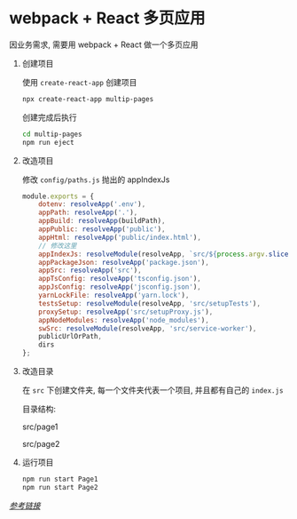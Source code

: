 # webpack + React 多页应用



因业务需求, 需要用 webpack + React 做一个多页应用

1. 创建项目

   使用 `create-react-app` 创建项目

   ```bash
   npx create-react-app multip-pages
   ```

   创建完成后执行 

   ```bash
   cd multip-pages
   npm run eject
   ```

2. 改造项目

   修改 `config/paths.js` 抛出的 appIndexJs

   ```js
   module.exports = {
       dotenv: resolveApp('.env'),
       appPath: resolveApp('.'),
       appBuild: resolveApp(buildPath),
       appPublic: resolveApp('public'),
       appHtml: resolveApp('public/index.html'),
       // 修改这里
       appIndexJs: resolveModule(resolveApp, `src/${process.argv.slice(-1)[0]}/index`),
       appPackageJson: resolveApp('package.json'),
       appSrc: resolveApp('src'),
       appTsConfig: resolveApp('tsconfig.json'),
       appJsConfig: resolveApp('jsconfig.json'),
       yarnLockFile: resolveApp('yarn.lock'),
       testsSetup: resolveModule(resolveApp, 'src/setupTests'),
       proxySetup: resolveApp('src/setupProxy.js'),
       appNodeModules: resolveApp('node_modules'),
       swSrc: resolveModule(resolveApp, 'src/service-worker'),
       publicUrlOrPath,
       dirs
   };
   ```

3. 改造目录

   在 `src` 下创建文件夹, 每一个文件夹代表一个项目, 并且都有自己的 `index.js`

   目录结构:

   src/page1

   src/page2

4. 运行项目

   ```bash
   npm run start Page1
   npm run start Page2
   ```



*[参考链接](https://zhuanlan.zhihu.com/p/31908335)*

